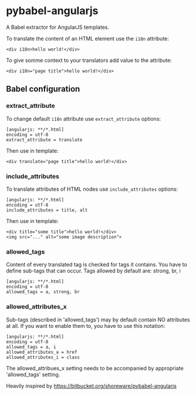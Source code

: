 pybabel-angularjs
=================

A Babel extractor for AngularJS templates.

To translate the content of an HTML element use the `i18n`
attribute:

    <div i18n>hello world!</div>

To give somme context to your translators add value to the attribute:

    <div i18n="page title">hello world!</div>

## Babel configuration

### extract_attribute

To change default `i18n` attribute use `extract_attribute` options:

    [angularjs: **/*.html]
    encoding = utf-8
    extract_attribute = translate
    
Then use in template:

    <div translate="page title">hello world!</div>
    
### include_attributes

To translate attributes of HTML nodes use `include_attributes` options:

    [angularjs: **/*.html]
    encoding = utf-8
    include_attributes = title, alt
    
Then use in template:

    <div title="some title">hello world!</div>
    <img src="..." alt="some image description">
    
    
### allowed_tags

Content of every translated tag is checked for tags it contains. You have to define sub-tags that can occur.
Tags allowed by default are: strong, br, i

    [angularjs: **/*.html]
    encoding = utf-8
    allowed_tags = a, strong, br
    
    
### allowed_attributes_x

Sub-tags (described in 'allowed_tags') may by default contain NO attributes at all.
If you want to enable them to, you have to use this notation:

    [angularjs: **/*.html]
    encoding = utf-8
    allowed_tags = a, i
    allowed_attributes_a = href
    allowed_attributes_i = class
    
The allowed_attribues_x setting needs to be accompanied by appropriate 'allowed_tags' setting. 


Heavily inspired by 
https://bitbucket.org/shoreware/pybabel-angularjs
